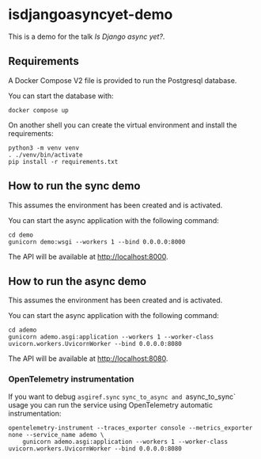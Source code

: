 # isdjangoasyncyet-demo

This is a demo for the talk *Is Django async yet?*.

## Requirements

A Docker Compose V2 file is provided to run the Postgresql database.

You can start the database with:

```
docker compose up
```

On another shell you can create the virtual environment and install the requirements:

```
python3 -m venv venv
. ./venv/bin/activate
pip install -r requirements.txt
```

## How to run the sync demo

This assumes the environment has been created and is activated.

You can start the async application with the following command:

```
cd demo
gunicorn demo:wsgi --workers 1 --bind 0.0.0.0:8000
```

The API will be available at [http://localhost:8000](http://localhost:8000).

## How to run the async demo

This assumes the environment has been created and is activated.

You can start the async application with the following command:

```
cd ademo
gunicorn ademo.asgi:application --workers 1 --worker-class uvicorn.workers.UvicornWorker --bind 0.0.0.0:8080
```

The API will be available at [http://localhost:8080](http://localhost:8080).

### OpenTelemetry instrumentation

If you want to debug `asgiref.sync` `sync_to_async and `async_to_sync` usage you can run the service using
OpenTelemetry automatic instrumentation:

```
opentelemetry-instrument --traces_exporter console --metrics_exporter none --service_name ademo \
    gunicorn ademo.asgi:application --workers 1 --worker-class uvicorn.workers.UvicornWorker --bind 0.0.0.0:8080
```

